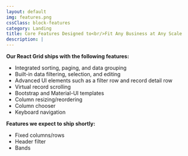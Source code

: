 ```yaml
---
layout: default
img: features.png
cssClass: block-features
category: Landing
title: Core Features Designed to<br/>Fit Any Business at Any Scale
description: |
---
```


**Our React Grid ships with the following features:**

* Integrated sorting, paging, and data grouping
* Built-in data filtering, selection, and editing
* Advanced UI elements such as a filter row and record detail row
* Virtual record scrolling
* Bootstrap and Material-UI templates
* Column resizing/reordering
* Column chooser
* Keyboard navigation

**Features we expect to ship shortly:**

* Fixed columns/rows
* Header filter
* Bands
